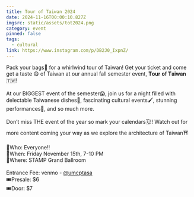 ```yaml
---
title: Tour of Taiwan 2024
date: 2024-11-16T00:00:10.827Z
imgsrc: static/assets/tot2024.png
category: event
pinned: false
tags:
  - cultural
link: https://www.instagram.com/p/DB2J0_IxpnZ/
---
```

Pack your bags🧳 for a whirlwind tour of Taiwan! Get your ticket and come get a taste 😋 of Taiwan at our annual fall semester event, 𝐓𝐨𝐮𝐫 𝐨𝐟 𝐓𝐚𝐢𝐰𝐚𝐧🇹🇼!\
\
At our BIGGEST event of the semester😱, join us for a night filled with delectable Taiwanese dishes🍜, fascinating cultural events🖌️, stunning performances💃, and so much more.\
\
Don’t miss THE event of the year so mark your calendars🗓️!! Watch out for more content coming your way as we explore the architecture of Taiwan⛩️\
\
🍡Who: Everyone!!\
🍡When: Friday November 15th, 7-10 PM\
🍡Where: STAMP Grand Ballroom\
\
Entrance Fee: venmo - [@umcptasa](https://account.venmo.com/u/umcptasa)\
🎟️Presale: $6\
🎟️Door: $7